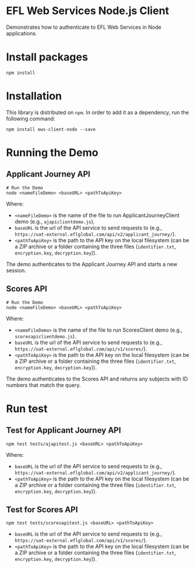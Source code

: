 # EFL Web Services Node.js Client
Demonstrates how to authenticate to EFL Web Services in Node applications.

# Install packages
```npm install```

# Installation
This library is distributed on `npm`. In order to add it as a dependency, run the following command:
```
npm install ews-client-node --save
```

# Running the Demo
## Applicant Journey API

```
# Run the Demo
node <nameFileDemo> <baseURL> <pathToApiKey>
```
Where:

- `<nameFileDemo>` is the name of the file to run ApplicantJourneyClient demo (e.g., `ajapiclientdemo.js`).
- `baseURL` is the url of the API service to send requests to (e.g., `https://uat-external.eflglobal.com/api/v2/applicant_journey/`).
- `<pathToApiKey>` is the path to the API key on the local filesystem (can be a ZIP archive or a folder containing the three files (`identifier.txt`, `encryption.key`, `decryption.key`)).

The demo authenticates to the Applicant Journey API and starts a new session.

## Scores API

```
# Run the Demo
node <nameFileDemo> <baseURL> <pathToApiKey>
```
Where:

- `<nameFileDemo>` is the name of the file to run ScoresClient demo (e.g., `scoresapiclientdemo.js`).
- `baseURL` is the url of the API service to send requests to (e.g., `https://uat-external.eflglobal.com/api/v1/scores/`).
- `<pathToApiKey>` is the path to the API key on the local filesystem (can be a ZIP archive or a folder containing the three files (`identifier.txt`, `encryption.key`, `decryption.key`)).

The demo authenticates to the Scores API and returns any subjects with ID numbers that match the query.

# Run test

## Test for Applicant Journey API
```
npm test tests/ajapitest.js <baseURL> <pathToApiKey>
```
Where:
- `baseURL` is the url of the API service to send requests to (e.g., `https://uat-external.eflglobal.com/api/v2/applicant_journey/`).
- `<pathToApiKey>` is the path to the API key on the local filesystem (can be a ZIP archive or a folder containing the three files (`identifier.txt`, `encryption.key`, `decryption.key`)).

## Test for Scores API
```
npm test tests/scoresapitest.js <baseURL> <pathToApiKey>
```
- `baseURL` is the url of the API service to send requests to (e.g., `https://uat-external.eflglobal.com/api/v1/scores/`).
- `<pathToApiKey>` is the path to the API key on the local filesystem (can be a ZIP archive or a folder containing the three files (`identifier.txt`, `encryption.key`, `decryption.key`)).

